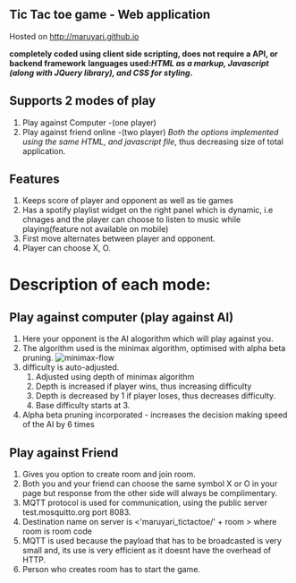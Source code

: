 
## Tic Tac toe game - Web application
 Hosted on http://maruyari.github.io
 
 __completely coded using client side scripting, does not require a API, or backend framework__
 __languages used:_HTML as a markup, Javascript (along with JQuery library), and CSS for styling_.__
   
 
 ## Supports 2 modes of play
 1. Play against Computer -(one player)
 2. Play against friend online -(two player)
 _Both the options implemented using the same HTML, and javascript file_, thus decreasing size of total application.
 ## Features
 1. Keeps score of player and opponent as well as tie games
 2. Has a spotify playlist widget on the right panel which is dynamic, i.e chnages and the player can choose to listen to music while playing(feature not available on mobile)
 3. First move alternates between player and opponent.
 4. Player can choose X, O.
 # Description of each mode:
 
 ## Play against computer (play against AI)
 1. Here your opponent is the AI alogorithm which will play against you.
 2. The algorithm used is the minimax algorithm, optimised with alpha beta pruning.
 ![minimax-flow](./home/tokoyama/Downloads/400px-Minimax.svg.png)
 3. difficulty is auto-adjusted. 
    1. Adjusted using depth of minimax algorithm
    2. Depth is increased if player wins, thus increasing difficulty
    3. Depth is decreased by 1 if player loses, thus decreases difficulty.
    4. Base difficulty starts at 3.
 4. Alpha beta pruning incorporated - increases the decision making speed of the AI by 6 times
 
 ## Play against Friend 
 1. Gives you option to create room and join room.
 2. Both you and your friend can choose the same symbol X or O in your page but response from the other side will always be complimentary.
 3. MQTT protocol is used for communication, using the public server test.mosquitto.org port 8083. 
 4. Destination name on server is <'maruyari_tictactoe/' + room > where room is room code
 5. MQTT is used because the payload that has to be broadcasted is very small and, its use is very efficient as it doesnt have the overhead of HTTP.
 6. Person who creates room has to start the game.
 
 
